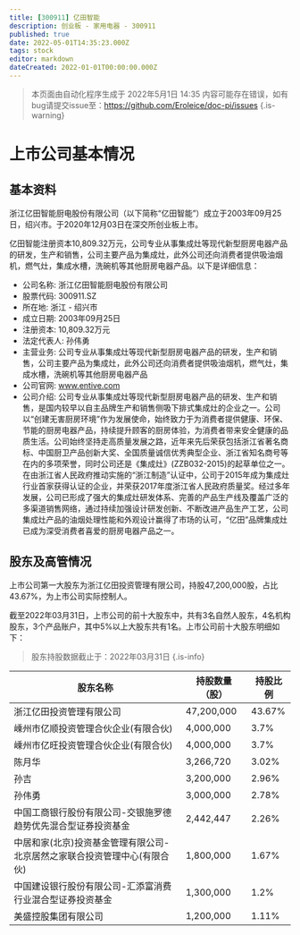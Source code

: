 ```yaml
---
title: [300911] 亿田智能
description: 创业板 - 家用电器 - 300911
published: true
date: 2022-05-01T14:35:23.000Z
tags: stock
editor: markdown
dateCreated: 2022-01-01T00:00:00.000Z
---
```


> 本页面由自动化程序生成于 2022年5月1日 14:35
> 内容可能存在错误，如有bug请提交issue至：https://github.com/Eroleice/doc-pi/issues
{.is-warning}

# 上市公司基本情况

## 基本资料

浙江亿田智能厨电股份有限公司（以下简称“亿田智能”）成立于2003年09月25日，绍兴市。于2020年12月03日在深交所创业板上市。

亿田智能注册资本10,809.32万元，公司专业从事集成灶等现代新型厨房电器产品的研发，生产和销售，公司主要产品为集成灶，此外公司还向消费者提供吸油烟机，燃气灶，集成水槽，洗碗机等其他厨房电器产品。以下是详细信息：

- 公司名称: 浙江亿田智能厨电股份有限公司
- 股票代码: 300911.SZ
- 所在地: 浙江 - 绍兴市
- 成立日期: 2003年09月25日
- 注册资本: 10,809.32万元
- 法定代表人: 孙伟勇
- 主营业务: 公司专业从事集成灶等现代新型厨房电器产品的研发，生产和销售，公司主要产品为集成灶，此外公司还向消费者提供吸油烟机，燃气灶，集成水槽，洗碗机等其他厨房电器产品
- 公司官网: www.entive.com
- 公司介绍: 公司专业从事集成灶等现代新型厨房电器产品的研发、生产和销售，是国内较早以自主品牌生产和销售侧吸下排式集成灶的企业之一。公司以“创建无害厨房环境”作为发展使命，始终致力于为消费者提供健康、环保、节能的厨房电器产品，持续提升顾客的厨房体验，为消费者带来安全健康的品质生活。公司始终坚持走高质量发展之路，近年来先后荣获包括浙江省著名商标、中国厨卫产品创新大奖、全国质量诚信优秀典型企业、浙江省知名商号等在内的多项荣誉，同时公司还是《集成灶》(ZZB032-2015)的起草单位之一。在由浙江省人民政府推动实施的“浙江制造”认证中，公司于2015年成为集成灶行业首家获得认证的企业，并荣获2017年度浙江省人民政府质量奖。经过多年发展，公司已形成了强大的集成灶研发体系、完善的产品生产线及覆盖广泛的多渠道销售网络，通过持续加强设计研发创新、不断改进产品生产工艺，公司集成灶产品的油烟处理性能和外观设计赢得了市场的认可，“亿田”品牌集成灶已成为深受消费者喜爱的厨房电器产品之一。


## 股东及高管情况

上市公司第一大股东为浙江亿田投资管理有限公司，持股47,200,000股，占比43.67%，为上市公司实际控制人。

截至2022年03月31日，上市公司的前十大股东中，共有3名自然人股东，4名机构股东，3个产品账户，其中5%以上大股东共有1名。上市公司前十大股东明细如下：

> 股东持股数据截止于：2022年03月31日
{.is-info}

| 股东名称 | 持股数量（股） | 持股比例 |
| --- | --- | --- |
| 浙江亿田投资管理有限公司 | 47,200,000 | 43.67% |
| 嵊州市亿顺投资管理合伙企业(有限合伙) | 4,000,000 | 3.7% |
| 嵊州市亿旺投资管理合伙企业(有限合伙) | 4,000,000 | 3.7% |
| 陈月华 | 3,266,720 | 3.02% |
| 孙吉 | 3,200,000 | 2.96% |
| 孙伟勇 | 3,000,000 | 2.78% |
| 中国工商银行股份有限公司-交银施罗德趋势优先混合型证券投资基金 | 2,442,447 | 2.26% |
| 中居和家(北京)投资基金管理有限公司-北京居然之家联合投资管理中心(有限合伙) | 1,800,000 | 1.67% |
| 中国建设银行股份有限公司-汇添富消费行业混合型证券投资基金 | 1,300,000 | 1.2% |
| 美盛控股集团有限公司 | 1,200,000 | 1.11% |




